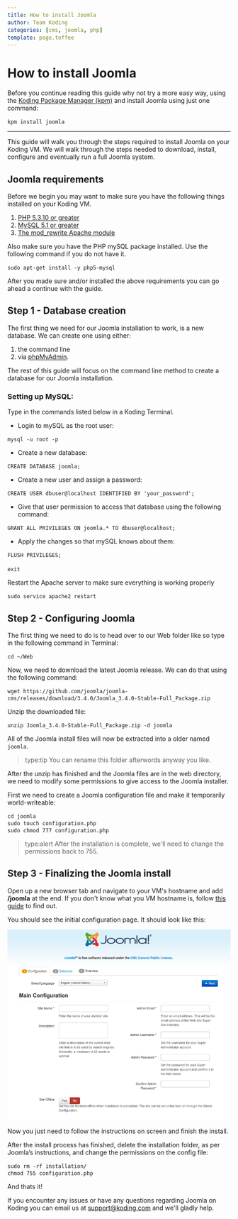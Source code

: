 ```yaml
---
title: How to install Joomla
author: Team Koding
categories: [cms, joomla, php]
template: page.toffee
---
```


# How to install Joomla

Before you continue reading this guide why not try a more easy way, using the [Koding Package Manager (kpm)](http://learn.koding.com/guides/getting-started-kpm/) and install Joomla using just one command:

```
kpm install joomla
```

***

This guide will walk you through the steps required to install Joomla on your Koding VM. We will walk through the steps needed to download, install, configure and eventually run a full Joomla system.

## Joomla requirements

Before we begin you may want to make sure you have the following things installed on your Koding VM.

1. [PHP 5.3.10 or greater](http://learn.koding.com/guides/installing-php/)
2. [MySQL 5.1 or greater](http://learn.koding.com/guides/installing-mysql/)
3. [The mod_rewrite Apache module](http://learn.koding.com/guides/general-htaccess/#rewriteengine-amp-mod_rewrite)

Also make sure you have the PHP mySQL package installed. Use the following command if you do not have it.

```
sudo apt-get install -y php5-mysql
```

After you made sure and/or installed the above requirements you can go ahead a continue with the guide.

## Step 1 - Database creation

The first thing we need for our Joomla installation to work, is a new database. We can create one using either:
1. the command line
2. via [phpMyAdmin](http://learn.koding.com/guides/install-phpmyadmin/).

The rest of this guide will focus on the command line method to create a database for our Joomla installation.

### Setting up MySQL:

Type in the commands listed below in a Koding Terminal.

* Login to mySQL as the root user:

```
mysql -u root -p
```

* Create a new database:

```
CREATE DATABASE joomla;
```

* Create a new user and assign a password:

```
CREATE USER dbuser@localhost IDENTIFIED BY 'your_password';
```

* Give that user permission to access that database using the following command:

```
GRANT ALL PRIVILEGES ON joomla.* TO dbuser@localhost;
```

* Apply the changes so that mySQL knows about them:

```
FLUSH PRIVILEGES;

exit
```

Restart the Apache server to make sure everything is working properly

```
sudo service apache2 restart
```

## Step 2 - Configuring Joomla

The first thing we need to do is to head over to our Web folder like so type in the following command in Terminal:

```
cd ~/Web
```

Now, we need to download the latest Joomla release. We can do that using the following command:

```
wget https://github.com/joomla/joomla-cms/releases/download/3.4.0/Joomla_3.4.0-Stable-Full_Package.zip
```

Unzip the downloaded file:

```
unzip Joomla_3.4.0-Stable-Full_Package.zip -d joomla
```

All of the Joomla install files will now be extracted into a older named `joomla`.

> type:tip
> You can rename this folder afterwords anyway you like.

After the unzip has finished and the Joomla files are in the web directory, we need to modify some permissions to give access to the Joomla installer.

First we need to create a Joomla configuration file and make it temporarily world-writeable:

```
cd joomla
sudo touch configuration.php
sudo chmod 777 configuration.php
```

> type:alert
> After the installation is complete, we'll need to change the permissions back to 755.

## Step 3 - Finalizing the Joomla install

Open up a new browser tab and navigate to your VM's hostname and add **/joomla** at the end. If you don't know what you VM hostname is, follow [this guide](http://learn.koding.com/faq/vm-hostname/) to find out.

You should see the initial configuration page. It should look like this:

![Joomla 1](jm1.png)

Now you just need to follow the instructions on screen and finish the install.


After the install process has finished, delete the installation folder, as per Joomla’s instructions, and change the permissions on the config file:

```
sudo rm -rf installation/
chmod 755 configuration.php
```

And thats it!

If you encounter any issues or have any questions regarding Joomla on Koding you can email us at [support@koding.com](mailto:support@koding.com) and we'll gladly help.
